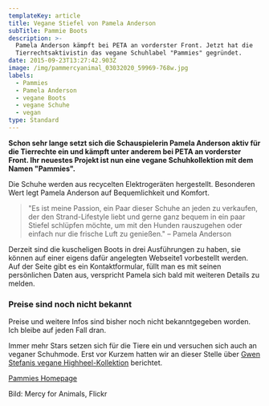 ```yaml
---
templateKey: article
title: Vegane Stiefel von Pamela Anderson
subTitle: Pammie Boots
description: >-
  Pamela Anderson kämpft bei PETA an vorderster Front. Jetzt hat die
  Tierrechtsaktivistin das vegane Schuhlabel "Pammies" gegründet.
date: 2015-09-23T13:27:42.903Z
image: /img/pammercyanimal_03032020_59969-768w.jpg
labels:
  - Pammies
  - Pamela Anderson
  - vegane Boots
  - vegane Schuhe
  - vegan
type: Standard
---
```


**Schon sehr lange setzt sich die Schauspielerin Pamela Anderson aktiv für die
Tierrechte ein und kämpft unter anderem bei PETA an vorderster Front. Ihr
neuestes Projekt ist nun eine vegane Schuhkollektion mit dem Namen "Pammies".**

Die Schuhe werden aus recycelten Elektrogeräten hergestellt. Besonderen Wert
legt Pamela Anderson auf Bequemlichkeit und Komfort.

> "Es ist meine Passion, ein Paar dieser Schuhe an jeden zu verkaufen, der den
> Strand-Lifestyle liebt und gerne ganz bequem in ein paar Stiefel schlüpfen
> möchte, um mit den Hunden rauszugehen oder einfach nur die frische Luft zu
> genießen." – Pamela Anderson

Derzeit sind die kuscheligen Boots in drei Ausführungen zu haben, sie können auf
einer eigens dafür angelegten Webseite1 vorbestellt werden. Auf der Seite gibt
es ein Kontaktformular, füllt man es mit seinen persönlichen Daten aus,
verspricht Pamela sich bald mit weiteren Details zu melden.

### Preise sind noch nicht bekannt

Preise und weitere Infos sind bisher noch nicht bekanntgegeben worden. Ich
bleibe auf jeden Fall dran.

Immer mehr Stars setzen sich für die Tiere ein und versuchen sich auch an
veganer Schuhmode. Erst vor Kurzem hatten wir an dieser Stelle über
[Gwen Stefanis vegane Highheel-Kollektion](/2020/04/gwen-stefani-und-die-mode)
berichtet.

<Youtube id="0Mt-wpG1EYw" caption="Pammies Boots" />

[Pammies Homepage](http://www.pammieslife.com/)

Bild: Mercy for Animals, Flickr
